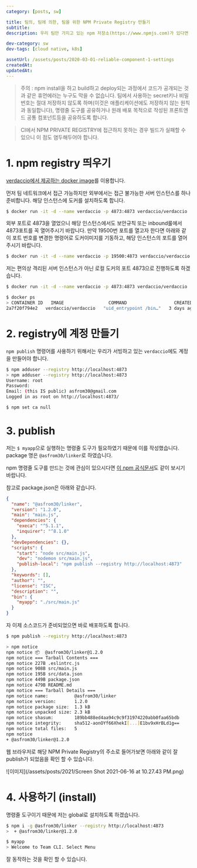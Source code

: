 ```yaml
---
category: [posts, sw]

title: 팀의, 팀에 의한, 팀을 위한 NPM Private Registry 만들기
subtitle:
description: 우리 팀만 가지고 있는 npm 저장소(https://www.npmjs.com)가 있다면 얼마나 좋을까요? 팀에서 만든 CLI나 컴포넌트를 npm package로 서로 공유하여 쉽게 다운로드 받아 사용할 수 있는 동시에 외부에 공개되지 않도록 하는 방법에 대해서 알아봅니다.

dev-category: sw
dev-tags: [cloud native, k8s]

assetUrl: /assets/posts/2020-03-01-reliable-component-1-settings
createdAt:
updatedAt:
---
```


> 주의 : npm install을 하고 build하고 deploy되는 과정에서 코드가 공개되는 것과 같은 휴먼에러는 누구도 막을 수 없습니다. 팀에서 사용하는 secret키나 비밀번호는 절대 저장하지 않도록 하며(이것은 애플리케이션에도 저장하지 않는 원칙과 동일합니다), 명령줄 도구를 공유하거나 원래 배포 목적으로 작성된 프론트엔드 공통 컴포넌트등을 공유하도록 합니다.

> CI에서 NPM PRIVATE REGISTRY에 접근하지 못하는 경우 빌드가 실패할 수 있으니 이 점도 염두해두어야 합니다.

# 1. npm registry 띄우기

[verdaccio에서 제공하는 docker image](https://hub.docker.com/r/verdaccio/verdaccio)를 이용합니다.

먼저 팀 네트워크에서 접근 가능하지만 외부에서는 접근 불가능한 서버 인스턴스를 하나 준비합니다. 해당 인스턴스에 도커를 설치하도록 합니다.

```bash
$ docker run -it -d --name verdaccio -p 4873:4873 verdaccio/verdaccio
```

외부 포트로 4873을 열었으니 해당 인스턴스에서도 보안규칙 또는 inbound룰에서 4873포트를 꼭 열어주시기 바랍니다. 만약 19500번 포트를 열고자 한다면 아래와 같이 포트 번호를 변경한 명령어로 도커이미지를 기동하고, 해당 인스턴스의 포트를 열어주시기 바랍니다.

```bash
$ docker run -it -d --name verdaccio -p 19500:4873 verdaccio/verdaccio
```

저는 편의상 격리된 서버 인스턴스가 아닌 로컬 도커의 포트 4873으로 진행하도록 하겠습니다.

```bash
$ docker run -it -d --name verdaccio -p 4873:4873 verdaccio/verdaccio

$ docker ps
> CONTAINER ID   IMAGE                 COMMAND                  CREATED      STATUS        PORTS                                       NAMES
2a7f20f794e2   verdaccio/verdaccio   "uid_entrypoint /bin…"   3 days ago   Up 1 second   0.0.0.0:4873->4873/tcp, :::4873->4873/tcp   verdaccio
```

# 2. registry에 계정 만들기

`npm publish` 명령어를 사용하기 위해서는 우리가 서빙하고 있는 `verdaccio`에도 계정을 만들어야 합니다.

```bash
$ npm adduser --registry http://localhost:4873
> npm adduser --registry http://localhost:4873
Username: root
Password:
Email: (this IS public) asfrom30@gmail.com
Logged in as root on http://localhost:4873/

$ npm set ca null
```

# 3. publish

저는 `$ myapp`으로 실행하는 명령줄 도구가 필요하였기 때문에 이를 작성했습니다. package 명은 `@asfrom30/linker`로 하였습니다.

npm 명령줄 도구를 만드는 것에 관심이 있으시다면 [이 npm 공식문서](https://docs.npmjs.com/cli/v7/configuring-npm/package-json#bin)도 같이 보시기 바랍니다.

참고로 package.json은 아래와 같습니다.

```json
{
  "name": "@asfrom30/linker",
  "version": "1.2.0",
  "main": "main.js",
  "dependencies": {
    "execa": "^5.1.1",
    "inquirer": "^8.1.0"
  },
  "devDependencies": {},
  "scripts": {
    "start": "node src/main.js",
    "dev": "nodemon src/main.js",
    "publish-local": "npm publish --registry http://localhost:4873"
  },
  "keywords": [],
  "author": "",
  "license": "ISC",
  "description": "",
  "bin": {
    "myapp": "./src/main.js"
  }
}
```

자 이제 소스코드가 준비되었으면 바로 배포하도록 합니다.

```bash
$ npm publish --registry http://localhost:4873

> npm notice
npm notice 📦  @asfrom30/linker@1.2.0
npm notice === Tarball Contents ===
npm notice 227B .eslintrc.js
npm notice 908B src/main.js
npm notice 195B src/data.json
npm notice 449B package.json
npm notice 479B README.md
npm notice === Tarball Details ===
npm notice name:          @asfrom30/linker
npm notice version:       1.2.0
npm notice package size:  1.3 kB
npm notice unpacked size: 2.3 kB
npm notice shasum:        189bb488ed4aa94c9c9f31974220abb0faa65bdb
npm notice integrity:     sha512-aonOYf66XhekI[...]E1bv9xHrBLd1g==
npm notice total files:   5
npm notice
+ @asfrom30/linker@1.2.0
```

웹 브라우저로 해당 NPM Private Registry의 주소로 들어가보면 아래와 같이 잘 publish가 되었음을 확인 할 수 있습니다.

![이미지](/assets/posts/2021/Screen Shot 2021-06-16 at 10.27.43 PM.png)

# 4. 사용하기 (install)

명령줄 도구이기 때문에 저는 global로 설치하도록 하겠습니다.

```bash
$ npm i -g @asfrom30/linker --registry http://localhost:4873
>  + @asfrom30/linker@1.2.0

$ myapp
> Welcome to Team CLI. Select Menu
```

잘 동작하는 것을 확인 할 수 있습니다.
